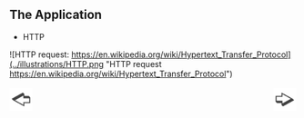 ## The Application
* HTTP

![HTTP request: https://en.wikipedia.org/wiki/Hypertext_Transfer_Protocol](../illustrations/HTTP.png "HTTP request https://en.wikipedia.org/wiki/Hypertext_Transfer_Protocol")
<br>
<br>
<a href="./slide4.md"><img align="left" src="../illustrations/left.png" width="40" height="40" title="Previous slide" alt="Previous slide"></a>
<a href="./slide6.md"><img align="right" src="../illustrations/right.png" width="40" height="40" title="Next slide" alt="Next slide"></a>